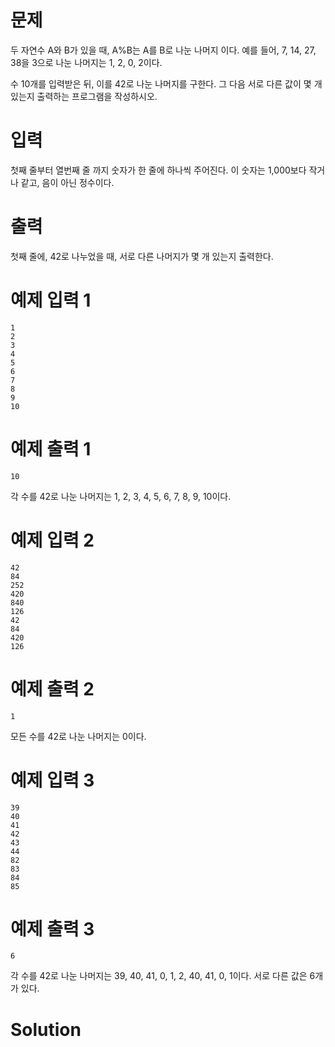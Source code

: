 # 문제
두 자연수 A와 B가 있을 때, A%B는 A를 B로 나눈 나머지 이다. 예를 들어, 7, 14, 27, 38을 3으로 나눈 나머지는 1, 2, 0, 2이다. 

수 10개를 입력받은 뒤, 이를 42로 나눈 나머지를 구한다. 그 다음 서로 다른 값이 몇 개 있는지 출력하는 프로그램을 작성하시오.

# 입력
첫째 줄부터 열번째 줄 까지 숫자가 한 줄에 하나씩 주어진다. 이 숫자는 1,000보다 작거나 같고, 음이 아닌 정수이다.

# 출력
첫째 줄에, 42로 나누었을 때, 서로 다른 나머지가 몇 개 있는지 출력한다.

# 예제 입력 1 
```
1
2
3
4
5
6
7
8
9
10
```
# 예제 출력 1 
```
10
```
각 수를 42로 나눈 나머지는 1, 2, 3, 4, 5, 6, 7, 8, 9, 10이다.

# 예제 입력 2 
```
42
84
252
420
840
126
42
84
420
126
```
# 예제 출력 2 
```
1
```
모든 수를 42로 나눈 나머지는 0이다.

# 예제 입력 3 
```
39
40
41
42
43
44
82
83
84
85
```
# 예제 출력 3 
```
6
```
각 수를 42로 나눈 나머지는 39, 40, 41, 0, 1, 2, 40, 41, 0, 1이다. 서로 다른 값은 6개가 있다.
# Solution
```python
```
